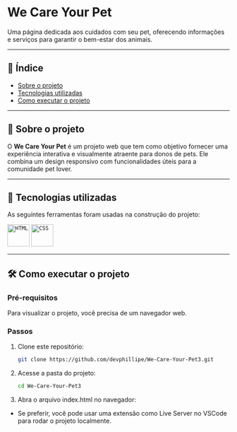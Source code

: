 # We Care Your Pet

Uma página dedicada aos cuidados com seu pet, oferecendo informações e serviços para garantir o bem-estar dos animais.

---

## 🔖 Índice

- [Sobre o projeto](#sobre-o-projeto)
- [Tecnologias utilizadas](#tecnologias-utilizadas)
- [Como executar o projeto](#como-executar-o-projeto)

---

## 📜 Sobre o projeto

O **We Care Your Pet** é um projeto web que tem como objetivo fornecer uma experiência interativa e visualmente atraente para donos de pets. Ele combina um design responsivo com funcionalidades úteis para a comunidade pet lover.

---

## 🚀 Tecnologias utilizadas

As seguintes ferramentas foram usadas na construção do projeto:

<div align="flex-start">
	<code><img width="50" src="https://user-images.githubusercontent.com/25181517/192158954-f88b5814-d510-4564-b285-dff7d6400dad.png" alt="HTML" title="HTML"/></code>
	<code><img width="50" src="https://user-images.githubusercontent.com/25181517/183898674-75a4a1b1-f960-4ea9-abcb-637170a00a75.png" alt="CSS" title="CSS"/></code>
</div>


---

## 🛠️ Como executar o projeto

### Pré-requisitos

Para visualizar o projeto, você precisa de um navegador web.

### Passos

1. Clone este repositório:
   ```bash
   git clone https://github.com/devphillipe/We-Care-Your-Pet3.git
2. Acesse a pasta do projeto:
   ```bash
   cd We-Care-Your-Pet3
2. Abra o arquivo index.html no navegador:
  * Se preferir, você pode usar uma extensão como Live Server no VSCode para rodar o projeto localmente.
